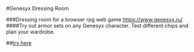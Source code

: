 #Genesyx Dressing Room

###Dressing room for a browser rpg web game https://www.genesyx.ru/
####Try out armor sets on any Genesyx character. Test different chips and plan your wardrobe.

##[try here](https://madsadfatcat.github.io/genesyx-dressing-room/)
